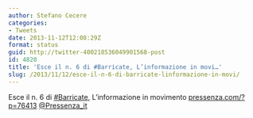 ```yaml
---
author: Stefano Cecere
categories:
- Tweets
date: 2013-11-12T12:08:29Z
format: status
guid: http://twitter-400218536049901568-post
id: 4820
title: 'Esce il n. 6 di #Barricate, L’informazione in movi…'
slug: /2013/11/12/esce-il-n-6-di-barricate-linformazione-in-movi/
---
```


Esce il n. 6 di [#Barricate](http://twitter.com/search?q=%23Barricate), L’informazione in movimento [pressenza.com/?p=76413](http://www.pressenza.com/?p=76413) [@Pressenza_it](http://twitter.com/Pressenza_it)
